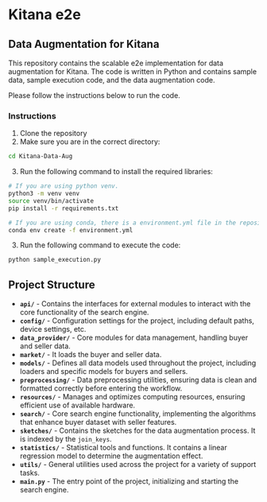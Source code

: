 

# Kitana e2e 


## Data Augmentation for Kitana
This repository contains the scalable e2e implementation for data augmentation for Kitana. The code is written in Python and contains sample data, sample execution code, and the data augmentation code.

Please follow the instructions below to run the code.

### Instructions
1. Clone the repository
2. Make sure you are in the correct directory:
```bash
cd Kitana-Data-Aug
```
3. Run the following command to install the required libraries:
```bash
# If you are using python venv.
python3 -m venv venv
source venv/bin/activate
pip install -r requirements.txt
```

```bash
# If you are using conda, there is a environment.yml file in the repository.
conda env create -f environment.yml
```
3. Run the following command to execute the code:
```bash
python sample_execution.py
``` 
## Project Structure
- **`api/`** - Contains the interfaces for external modules to interact with the core functionality of the search engine.
- **`config/`** - Configuration settings for the project, including default paths, device settings, etc.
- **`data_provider/`** - Core modules for data management, handling buyer and seller data.
- **`market/`** - It loads the buyer and seller data.
- **`models/`** - Defines all data models used throughout the project, including loaders and specific models for buyers and sellers.
- **`preprocessing/`** - Data preprocessing utilities, ensuring data is clean and formatted correctly before entering the workflow.
- **`resources/`** - Manages and optimizes computing resources, ensuring efficient use of available hardware.
- **`search/`** - Core search engine functionality, implementing the algorithms that enhance buyer dataset with seller features.
- **`sketches/`** - Contains the sketches for the data augmentation process. It is indexed by the `join_keys`.
- **`statistics/`** - Statistical tools and functions. It contains a linear regression model to determine the augmentation effect.
- **`utils/`** - General utilities used across the project for a variety of support tasks.
- **`main.py`** - The entry point of the project, initializing and starting the search engine.